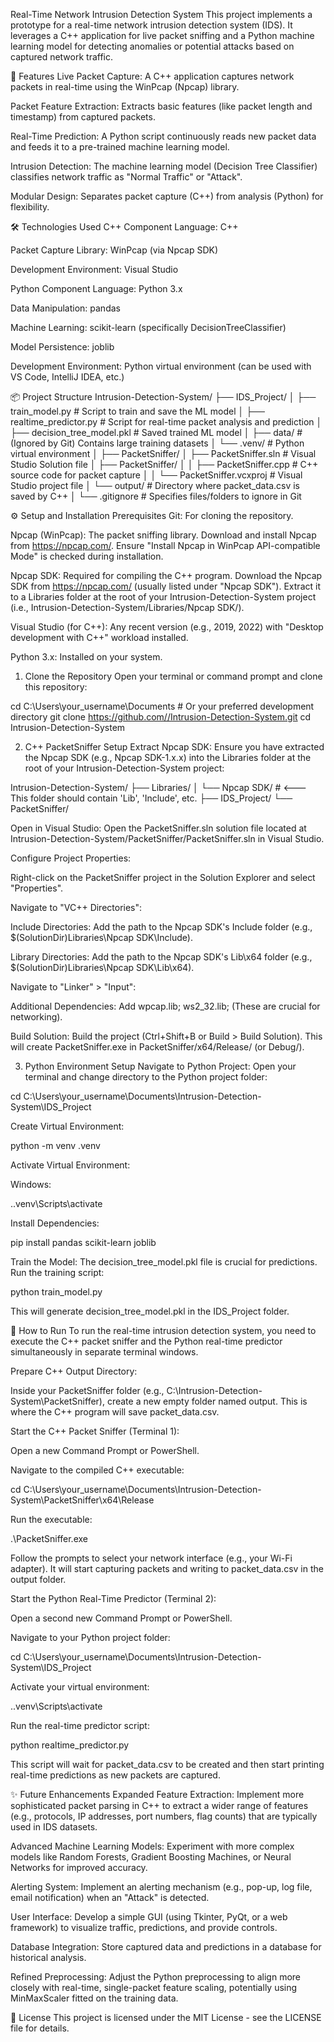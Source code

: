 Real-Time Network Intrusion Detection System
This project implements a prototype for a real-time network intrusion detection system (IDS). It leverages a C++ application for live packet sniffing and a Python machine learning model for detecting anomalies or potential attacks based on captured network traffic.

🚀 Features
Live Packet Capture: A C++ application captures network packets in real-time using the WinPcap (Npcap) library.

Packet Feature Extraction: Extracts basic features (like packet length and timestamp) from captured packets.

Real-Time Prediction: A Python script continuously reads new packet data and feeds it to a pre-trained machine learning model.

Intrusion Detection: The machine learning model (Decision Tree Classifier) classifies network traffic as "Normal Traffic" or "Attack".

Modular Design: Separates packet capture (C++) from analysis (Python) for flexibility.

🛠️ Technologies Used
C++ Component
Language: C++

Packet Capture Library: WinPcap (via Npcap SDK)

Development Environment: Visual Studio

Python Component
Language: Python 3.x

Data Manipulation: pandas

Machine Learning: scikit-learn (specifically DecisionTreeClassifier)

Model Persistence: joblib

Development Environment: Python virtual environment (can be used with VS Code, IntelliJ IDEA, etc.)

📦 Project Structure
Intrusion-Detection-System/
├── IDS_Project/
│   ├── train_model.py            # Script to train and save the ML model
│   ├── realtime_predictor.py     # Script for real-time packet analysis and prediction
│   ├── decision_tree_model.pkl   # Saved trained ML model
│   ├── data/                     # (Ignored by Git) Contains large training datasets
│   └── .venv/                    # Python virtual environment
│
├── PacketSniffer/
│   ├── PacketSniffer.sln         # Visual Studio Solution file
│   ├── PacketSniffer/
│   │   ├── PacketSniffer.cpp     # C++ source code for packet capture
│   │   └── PacketSniffer.vcxproj # Visual Studio project file
│   └── output/                   # Directory where packet_data.csv is saved by C++
│
└── .gitignore                    # Specifies files/folders to ignore in Git

⚙️ Setup and Installation
Prerequisites
Git: For cloning the repository.

Npcap (WinPcap): The packet sniffing library. Download and install Npcap from https://npcap.com/. Ensure "Install Npcap in WinPcap API-compatible Mode" is checked during installation.

Npcap SDK: Required for compiling the C++ program. Download the Npcap SDK from https://npcap.com/ (usually listed under "Npcap SDK"). Extract it to a Libraries folder at the root of your Intrusion-Detection-System project (i.e., Intrusion-Detection-System/Libraries/Npcap SDK/).

Visual Studio (for C++): Any recent version (e.g., 2019, 2022) with "Desktop development with C++" workload installed.

Python 3.x: Installed on your system.

1. Clone the Repository
Open your terminal or command prompt and clone this repository:

cd C:\Users\your_username\Documents  # Or your preferred development directory
git clone https://github.com//Intrusion-Detection-System.git
cd Intrusion-Detection-System

2. C++ PacketSniffer Setup
Extract Npcap SDK: Ensure you have extracted the Npcap SDK (e.g., Npcap SDK-1.x.x) into the Libraries folder at the root of your Intrusion-Detection-System project:

Intrusion-Detection-System/
├── Libraries/
│   └── Npcap SDK/ # <--- This folder should contain 'Lib', 'Include', etc.
├── IDS_Project/
└── PacketSniffer/

Open in Visual Studio: Open the PacketSniffer.sln solution file located at Intrusion-Detection-System/PacketSniffer/PacketSniffer.sln in Visual Studio.

Configure Project Properties:

Right-click on the PacketSniffer project in the Solution Explorer and select "Properties".

Navigate to "VC++ Directories":

Include Directories: Add the path to the Npcap SDK's Include folder (e.g., $(SolutionDir)Libraries\Npcap SDK\Include).

Library Directories: Add the path to the Npcap SDK's Lib\x64 folder (e.g., $(SolutionDir)Libraries\Npcap SDK\Lib\x64).

Navigate to "Linker" > "Input":

Additional Dependencies: Add wpcap.lib; ws2_32.lib; (These are crucial for networking).

Build Solution: Build the project (Ctrl+Shift+B or Build > Build Solution). This will create PacketSniffer.exe in PacketSniffer/x64/Release/ (or Debug/).

3. Python Environment Setup
Navigate to Python Project: Open your terminal and change directory to the Python project folder:

cd C:\Users\your_username\Documents\Intrusion-Detection-System\IDS_Project

Create Virtual Environment:

python -m venv .venv

Activate Virtual Environment:

Windows:

.\.venv\Scripts\activate

Install Dependencies:

pip install pandas scikit-learn joblib

Train the Model: The decision_tree_model.pkl file is crucial for predictions. Run the training script:

python train_model.py

This will generate decision_tree_model.pkl in the IDS_Project folder.

🚀 How to Run
To run the real-time intrusion detection system, you need to execute the C++ packet sniffer and the Python real-time predictor simultaneously in separate terminal windows.

Prepare C++ Output Directory:

Inside your PacketSniffer folder (e.g., C:\Intrusion-Detection-System\PacketSniffer), create a new empty folder named output. This is where the C++ program will save packet_data.csv.

Start the C++ Packet Sniffer (Terminal 1):

Open a new Command Prompt or PowerShell.

Navigate to the compiled C++ executable:

cd C:\Users\your_username\Documents\Intrusion-Detection-System\PacketSniffer\x64\Release

Run the executable:

.\PacketSniffer.exe

Follow the prompts to select your network interface (e.g., your Wi-Fi adapter). It will start capturing packets and writing to packet_data.csv in the output folder.

Start the Python Real-Time Predictor (Terminal 2):

Open a second new Command Prompt or PowerShell.

Navigate to your Python project folder:

cd C:\Users\your_username\Documents\Intrusion-Detection-System\IDS_Project

Activate your virtual environment:

.\.venv\Scripts\activate

Run the real-time predictor script:

python realtime_predictor.py

This script will wait for packet_data.csv to be created and then start printing real-time predictions as new packets are captured.

✨ Future Enhancements
Expanded Feature Extraction: Implement more sophisticated packet parsing in C++ to extract a wider range of features (e.g., protocols, IP addresses, port numbers, flag counts) that are typically used in IDS datasets.

Advanced Machine Learning Models: Experiment with more complex models like Random Forests, Gradient Boosting Machines, or Neural Networks for improved accuracy.

Alerting System: Implement an alerting mechanism (e.g., pop-up, log file, email notification) when an "Attack" is detected.

User Interface: Develop a simple GUI (using Tkinter, PyQt, or a web framework) to visualize traffic, predictions, and provide controls.

Database Integration: Store captured data and predictions in a database for historical analysis.

Refined Preprocessing: Adjust the Python preprocessing to align more closely with real-time, single-packet feature scaling, potentially using MinMaxScaler fitted on the training data.

📄 License
This project is licensed under the MIT License - see the LICENSE file for details.
